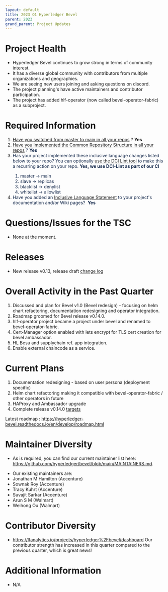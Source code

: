 ```yaml
---
layout: default
title: 2023 Q1 Hyperledger Bevel
parent: 2023
grand_parent: Project Updates
---
```


# Project Health

-   Hyperledger Bevel continues to grow strong in terms of community interest.
-   It has a diverse global community with contributors from multiple organizations and geographies.
-   We are seeing new users joining and asking questions on discord. 
-   The project planning's have active maintainers and contributor participation.
-   The project has added hlf-operator (now called bevel-operator-fabric) as a subproject.

# Required Information

1.  <span style="color: rgb(68,68,68);"> <a href="https://wiki.hyperledger.org/display/TSC/Projects+have+two+quarters+to+comply+with+common+repo+structure?focusedCommentId=41591637#comment-41591637" rel="nofollow">Have you switched from master to main in all your
repos</a> </span> ? **Yes**
2.  <span class="placeholder-inline-tasks" style="color: rgb(23,43,77);text-decoration: none;"> <span style="color: rgb(68,68,68);">
<a href="https://tsc.hyperledger.org/repository-structure.html" class="external-link" rel="nofollow">Have you implemented the Common
Repository Structure in all your repos</a> </span> </span> <span style="color: rgb(23,43,77);text-decoration: none;">? **Yes**</span>
3.  <span style="color: rgb(23,43,77);text-decoration: none;"> <span style="color: rgb(23,43,77);">Has your project implemented these
inclusive language changes listed below to your repo? You can
optionally
<a href="https://github.com/petermetz/gh-action-dci-lint#usage" class="external-link" rel="nofollow">use the DCI Lint tool</a> to
make this a recurring action on your repo. **Yes, we use DCI-Lint as
part of our CI**</span>
	1.  master → main
	2.  slave → replicas
	3.  blacklist → denylist
	4.  whitelist → allowlist
4.  <span style="color: rgb(23,43,77);text-decoration: none;"> <span style="color: rgb(23,43,77);">Have you added an <a href="https://wiki.hyperledger.org/display/TSC/Inclusive+Language+Example" rel="nofollow">Inclusive Language Statement</a> to your project's
documentation and/or Wiki pages?  **Yes**</span>

# Questions/Issues for the TSC

-   None at the moment.

# Releases

* 	New release v0.13, release draft [change log](https://github.com/hyperledger/bevel/releases/tag/untagged-50adfdb2975c0129470e)

# Overall Activity in the Past Quarter

1.  Discussed and plan for Bevel v1.0 (Bevel redesign) - focusing on helm chart refactoring, documentation redesigning and operator integration.
2.  Roadmap groomed for Bevel release v0.14.0.
3.  hlf-operator project became a project under bevel and renamed to bevel-operator-fabric.
4.  Cert-Manager option enabled with lets encrypt for TLS cert creation for bevel ambassador.  
5.  HL Besu and supplychain ref. app integration.
6.  Enable external chaincode as a service.

# Current Plans

1.  Documentation redesigning - based on user persona (deployment specific) 
2.  Helm chart refactoring making it compatible with bevel-operator-fabric / other operators in future 
3.  HAProxy and Ambassador upgrade
4.  Complete release v0.14.0 [targets](https://github.com/hyperledger/bevel/projects/85)

Latest roadmap : <a href="https://hyperledger-bevel.readthedocs.io/en/develop/roadmap.html" class="external-link" rel="nofollow">https://hyperledger-bevel.readthedocs.io/en/develop/roadmap.html</a>

# Maintainer Diversity

-   As is required, you can find our current maintainer list here:  
<a href="https://github.com/hyperledger/bevel/blob/main/MAINTAINERS.md" class="external-link" rel="nofollow">https://github.com/hyperledger/bevel/blob/main/MAINTAINERS.md</a>.

<!-- -->

-   Our existing maintainers are:
-   Jonathan M Hamilton (Accenture)
-   Sownak Roy (Accenture)
-   Tracy Kuhrt (Accenture)
-   Suvajit Sarkar (Accenture)
-   Arun S M (Walmart)
-   Weihong Ou (Walmart)

# Contributor Diversity

-   <a href="https://lfanalytics.io/projects/hyperledger%2Fbevel/dashboard" class="external-link" rel="nofollow">https://lfanalytics.io/projects/hyperledger%2Fbevel/dashboard</a>
Our contributor strength has increased in this quarter compared to
the previous quarter, which is great news!

# Additional Information

-   N/A


